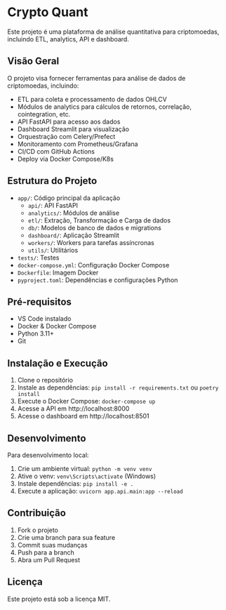 # Crypto Quant

Este projeto é uma plataforma de análise quantitativa para criptomoedas, incluindo ETL, analytics, API e dashboard.

## Visão Geral

O projeto visa fornecer ferramentas para análise de dados de criptomoedas, incluindo:

- ETL para coleta e processamento de dados OHLCV
- Módulos de analytics para cálculos de retornos, correlação, cointegration, etc.
- API FastAPI para acesso aos dados
- Dashboard Streamlit para visualização
- Orquestração com Celery/Prefect
- Monitoramento com Prometheus/Grafana
- CI/CD com GitHub Actions
- Deploy via Docker Compose/K8s

## Estrutura do Projeto

- `app/`: Código principal da aplicação
  - `api/`: API FastAPI
  - `analytics/`: Módulos de análise
  - `etl/`: Extração, Transformação e Carga de dados
  - `db/`: Modelos de banco de dados e migrations
  - `dashboard/`: Aplicação Streamlit
  - `workers/`: Workers para tarefas assíncronas
  - `utils/`: Utilitários
- `tests/`: Testes
- `docker-compose.yml`: Configuração Docker Compose
- `Dockerfile`: Imagem Docker
- `pyproject.toml`: Dependências e configurações Python

## Pré-requisitos

- VS Code instalado
- Docker & Docker Compose
- Python 3.11+
- Git

## Instalação e Execução

1. Clone o repositório
2. Instale as dependências: `pip install -r requirements.txt` ou `poetry install`
3. Execute o Docker Compose: `docker-compose up`
4. Acesse a API em http://localhost:8000
5. Acesse o dashboard em http://localhost:8501

## Desenvolvimento

Para desenvolvimento local:

1. Crie um ambiente virtual: `python -m venv venv`
2. Ative o venv: `venv\Scripts\activate` (Windows)
3. Instale dependências: `pip install -e .`
4. Execute a aplicação: `uvicorn app.api.main:app --reload`

## Contribuição

1. Fork o projeto
2. Crie uma branch para sua feature
3. Commit suas mudanças
4. Push para a branch
5. Abra um Pull Request

## Licença

Este projeto está sob a licença MIT.
